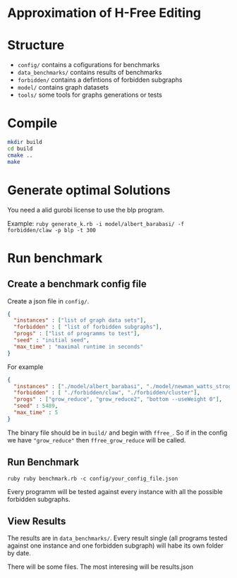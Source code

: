 # Approximation of H-Free Editing

# Structure

 + `config/` contains a cofigurations for benchmarks
 + `data_benchmarks/` contains results of benchmarks
 + `forbidden/` contains a defintions of forbidden subgraphs
 + `model/` contains graph datasets
 + `tools/` some tools for graphs generations or tests

# Compile
```sh
mkdir build
cd build
cmake ..
make
```

# Generate optimal Solutions
You need a alid gurobi license to use the blp program.

Example:
`ruby generate_k.rb -i model/albert_barabasi/ -f forbidden/claw -p blp -t 300`

# Run benchmark

## Create a benchmark config file
Create a json file in `config/`.

```json
{
  "instances" : ["list of graph data sets"],
  "forbidden" : [ "list of forbidden subgraphs"],
  "progs" : ["list of programms to test"],
  "seed" : "initial seed",
  "max_time" : "maximal runtime in seconds"
}
```

For example
```json
{
  "instances" : ["./model/albert_barabasi", "./model/newman_watts_strogatz",],
  "forbidden" : [ "./forbidden/claw", "./forbidden/cluster"],
  "progs" : ["grow_reduce", "grow_reduce2", "bottom --useWeight 0"],
  "seed" : 5489,
  "max_time" : 5
}
```

The binary file should be in `build/` and begin with `ffree_`. So if in the config we have `"grow_reduce"` then `ffree_grow_reduce` will be called.

## Run Benchmark
`ruby ruby benchmark.rb -c config/your_config_file.json`

Every programm will be tested against every instance with all the possible forbidden subgraphs.

## View Results 
The results are in `data_benchmarks/`.
Every result single (all programs tested against one instance and one forbidden subgraph) will habe its own folder by date.

There will be some files. The most interesing will be results.json

